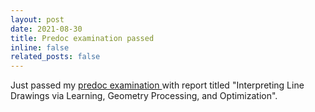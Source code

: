 ```yaml
---
layout: post
date: 2021-08-30
title: Predoc examination passed
inline: false
related_posts: false
---
```

Just passed my <a href="https://diro.umontreal.ca/en/english/programs/graduate-programs/phd-in-computer-science/comprehensive-examination/"> predoc examination </a> with report titled "Interpreting Line Drawings via Learning, Geometry Processing, and Optimization".
